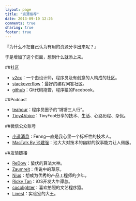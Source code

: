 ```yaml
---
layout: page
title: "资源推荐"
date: 2013-09-10 12:26
comments: true
sharing: true
footer: true
---
```


『为什么不把自己认为有用的资源分享出来呢？』

于是增加了这个页面，想到什么就添上来。

##社区

* [v2ex](http://www.v2ex.com/)：一个由设计师，程序员及有创意的人构成的社区。
* [stackoverflow](http://stackoverflow.com)：最好的编程问答社区。
* [github](http://github.com)：Git代码拖管，程序猿的Facebook。

##Podcast

* [teahour](http://teahour.fm/)：程序员圈子的“锵锵三人行”。
* [Tiny4Voice](https://itunes.apple.com/us/podcast/tiny4voice/id400000696)：TinyFool分享的技术、生活、心路历程、杂侃。


##微信公众账号

* [小道消息](http://hutu.me/wechat)：Fenng一直是我心里一个标杆性的技术人。
* [MacTalk By 池建强](http://macshuo.com/?page_id=2)：池大大对技术的幽默的叙事能力让人佩服。


##友情链接

* [ReDow](http://redow.me)：蛰伏的算法大神。
* [Zaumreit](http://zaumreit.me)：传说中的草原。
* [Nius](http://nius.me)：想成为优秀的产品工程师的少年。
* [Ricky Tan](http://rickytan.me)：iOS开发大牛谭总。
* [cocolighter](http://cocolighter.com/)：喜欢拍照的文艺程序猿。
* [Linest](http://linest.github.io)：实验室的大王。